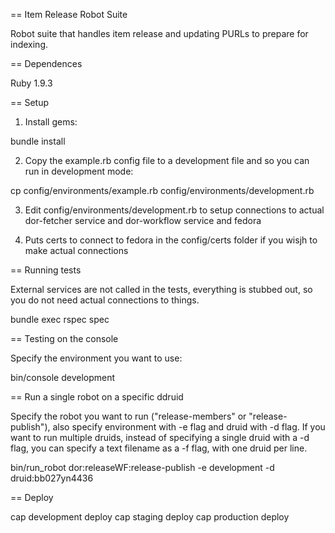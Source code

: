 == Item Release Robot Suite

Robot suite that handles item release and updating PURLs to prepare for indexing.

== Dependences

Ruby 1.9.3

== Setup

1. Install gems:

bundle install

2. Copy the example.rb config file to a development file and so you can run in development mode:

cp config/environments/example.rb config/environments/development.rb

3. Edit config/environments/development.rb to setup connections to actual dor-fetcher service and dor-workflow service and fedora

4. Puts certs to connect to fedora in the config/certs folder if you wisjh to make actual connections

== Running tests

External services are not called in the tests, everything is stubbed out, so you do not need actual connections to things.

bundle exec rspec spec

== Testing on the console

Specify the environment you want to use:

bin/console development  

== Run a single robot on a specific ddruid

Specify the robot you want to run ("release-members" or "release-publish"), also specify environment with -e flag and druid with -d flag.
If you want to run multiple druids, instead of specifying a single druid with a -d flag, you can specify a text filename as a -f flag, with one druid per line.

bin/run_robot dor:releaseWF:release-publish -e development -d druid:bb027yn4436

== Deploy

cap development deploy
cap staging deploy
cap production deploy




